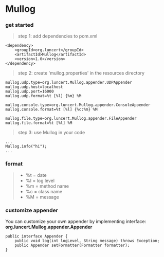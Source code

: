 
# Mullog

### get started
> step 1: add dependencies to pom.xml
```
<dependency>
    <groupId>org.luncert</groupId>
    <artifactId>Mullog</artifactId>
    <version>1.0</version>
</dependency>
```

> step 2: create 'mullog.properties' in the resources directory
```
mullog.udp.type=org.luncert.Mullog.appender.UDPAppender
mullog.udp.host=localhost
mullog.udp.port=16000
mullog.udp.format=%t [%l] {%m} %M

mullog.console.type=org.luncert.Mullog.appender.ConsoleAppender
mullog.console.format=%t [%l] {%c:%m} %M

mullog.file.type=org.luncert.Mullog.appender.FileAppender
mullog.file.format=%t [%l] %M
```

> step 3: use Mullog in your code
```
...
Mullog.info("hi");
...
```

### format
> * %t = date
> * %l = log level
> * %m = method name
> * %c = class name
> * %M = message

### customize appender
You can customize your own appender by implementing interface: <b>org.luncert.Mullog.appender.Appender</b>
```
public interface Appender {
    public void log(int logLevel, String message) throws Exception;
    public Appender setFormatter(Formatter formatter);
}
```